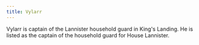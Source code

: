 ```yaml
---
title: Vylarr
---
```


Vylarr is captain of the Lannister household guard in King's Landing. He is listed as the captain of the household guard for House Lannister.


